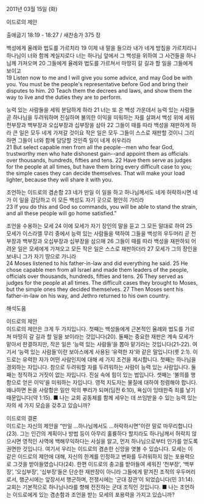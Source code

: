 2011년 03월 15일 (화)

이드로의 제안



출애굽기 18:19 - 18:27 / 새찬송가 375 장


백성에게 율례와 법도를 가르치라
19 이제 내 말을 들으라 내가 네게 방침을 가르치리니 하나님이 너와 함께 계실지로다 너는 하나님 앞에서 그 백성을 위하여 그 사건들을 하나님께 가져오며 20 그들에게 율례와 법도를 가르쳐서 마땅히 갈 길과 할 일을 그들에게 보이고  
19 Listen now to me and I will give you some advice, and may God be with you. You must be the people's representative before God and bring their disputes to him. 20 Teach them the decrees and laws, and show them the way to live and the duties they are to perform. 

능력 있는 사람들을 세워 분담하게 하라
21 너는 또 온 백성 가운데서 능력 있는 사람들 곧 하나님을 두려워하며 진실하며 불의한 이익을 미워하는 자를 살펴서 백성 위에 세워 천부장과 백부장과 오십부장과 십부장을 삼아 22 그들이 때를 따라 백성을 재판하게 하라 큰 일은 모두 네게 가져갈 것이요 작은 일은 모두 그들이 스스로 재판할 것이니 그리하면 그들이 너와 함께 담당할 것인즉 일이 네게 쉬우리라  
21 But select capable men from all the people--men who fear God, trustworthy men who hate dishonest gain--and appoint them as officials over thousands, hundreds, fifties and tens. 22 Have them serve as judges for the people at all times, but have them bring every difficult case to you; the simple cases they can decide themselves. That will make your load lighter, because they will share it with you. 

조언하는 이드로의 겸손함
23 네가 만일 이 일을 하고 하나님께서도 네게 허락하시면 네가 이 일을 감당하고 이 모든 백성도 자기 곳으로 평안히 가리라  
23 If you do this and God so commands, you will be able to stand the strain, and all these people will go home satisfied." 

조언을 수용하는 모세
24 이에 모세가 자기 장인의 말을 듣고 그 모든 말대로 하여 25 모세가 이스라엘 무리 중에서 능력 있는 사람들을 택하여 그들을 백성의 우두머리 곧 천부장과 백부장과 오십부장과 십부장을 삼으매 26 그들이 때를 따라 백성을 재판하되 어려운 일은 모세에게 가져오고 모든 작은 일은 스스로 재판하더라 27 모세가 그의 장인을 보내니 그가 자기 땅으로 가니라  
24 Moses listened to his father-in-law and did everything he said. 25 He chose capable men from all Israel and made them leaders of the people, officials over thousands, hundreds, fifties and tens. 26 They served as judges for the people at all times. The difficult cases they brought to Moses, but the simple ones they decided themselves. 27 Then Moses sent his father-in-law on his way, and Jethro returned to his own country.

해석도움





이드로의 제안  
이드로의 제안은 크게 두 가지입니다. 첫째는 백성들에게 근본적인 율례와 법도를 가르쳐 마땅히 갈 길과 할 일을 보이라는 것입니다(20). 둘째는 중요한 재판은 계속 모세가 맡아서 판결하지만, 작은 일은 ‘능력 있는 사람들’을 뽑아 맡기라는 것입니다(21-22). 여기서 ‘능력 있는 사람들’이란 보아스에게 사용된 ‘유력한 자’와 같은 말입니다(룻 2:1). 이드로는 유력한 자가 어떤 사람인지에 대해 세 가지 조건을 제시합니다. 첫째는 하나님을 경외하는 자입니다. 참으로 두려워할 자를 두려워하는 사람이 능력 있는 사람입니다. 둘째는 정직하고 거짓이 없는 자입니다. 진실 속에 힘이 있는 법입니다. 셋째는 ‘불의를 행함으로 얻은 이익’을 미워하는 자입니다. 영적 지도자는 물질에 대하여 청렴해야 합니다. 왜냐하면 돈을 사랑함은 일만 악의 뿌리가 되며(딤전 6:10), 욕심이 잉태한즉 죄를 낳기 때문입니다(약 1:15).
■ 나는 교회 공동체를 함께 세우는 데 쓰임받을 수 있는 능력 있는 자의 세 가지 모습을 갖추고 있습니까?

이드로의 결론  
이드로는 자신의 제안을 “만일 …하나님께서도 …허락하시면”이란 말로 마무리합니다(23). 그는 인간의 계획이나 방법 등이 아무리 훌륭하다 할지라도 하나님께서 허락지 않으시면 영적인 사역에 백해무익하다는 사실을 알고, 먼저 하나님으로부터 인가를 얻도록 권면한 것입니다. 여기서 우리는 이드로의 겸손한 신앙을 엿볼 수 있습니다. 모세는 이 같은 이드로의 제안에 대해, 자신의 한계를 인정하고 변화를 두려워하지 않는 포용력으로 그것을 받아들였습니다(24). 한편 이드로의 충고를 받아들여 세워진 ‘천부장’, ‘백부장’, ‘오십부장’, ‘십부장’들은 단순한 재판장이 아니라 그들에게 맡겨진 조직의 우두머리로서,  행군시에는 앞장서서 행군하며, 전쟁시에는 ‘군대 장관’이 되었습니다(민 31:14). 교회는 기본적으로 하나님나라를 향해 전진하는 군대 조직인 것입니다.
■ 나는 조언하는 이드로에게 있는 겸손함과 조언을 받는 모세의 포용력을 가지고 있습니까?